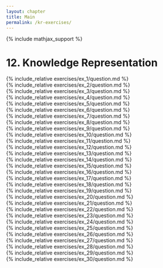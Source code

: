 ```yaml
---
layout: chapter
title: Main
permalink: /kr-exercises/
---
```


{% include mathjax_support %}

# 12. Knowledge Representation

<div><i class="arrow-up loader" data-chapter="kr-exercises" data-exercise="ex_1" data-rating="0"></i></div>
{% include_relative exercises/ex_1/question.md %}

<div><i class="arrow-up loader" data-chapter="kr-exercises" data-exercise="ex_2" data-rating="0"></i></div>
{% include_relative exercises/ex_2/question.md %}

<div><i class="arrow-up loader" data-chapter="kr-exercises" data-exercise="ex_3" data-rating="0"></i></div>
{% include_relative exercises/ex_3/question.md %}

<div><i class="arrow-up loader" data-chapter="kr-exercises" data-exercise="ex_4" data-rating="0"></i></div>
{% include_relative exercises/ex_4/question.md %}

<div><i class="arrow-up loader" data-chapter="kr-exercises" data-exercise="ex_5" data-rating="0"></i></div>
{% include_relative exercises/ex_5/question.md %}

<div><i class="arrow-up loader" data-chapter="kr-exercises" data-exercise="ex_6" data-rating="0"></i></div>
{% include_relative exercises/ex_6/question.md %}

<div><i class="arrow-up loader" data-chapter="kr-exercises" data-exercise="ex_7" data-rating="0"></i></div>
{% include_relative exercises/ex_7/question.md %}

<div><i class="arrow-up loader" data-chapter="kr-exercises" data-exercise="ex_8" data-rating="0"></i></div>
{% include_relative exercises/ex_8/question.md %}

<div><i class="arrow-up loader" data-chapter="kr-exercises" data-exercise="ex_9" data-rating="0"></i></div>
{% include_relative exercises/ex_9/question.md %}

<div><i class="arrow-up loader" data-chapter="kr-exercises" data-exercise="ex_10" data-rating="0"></i></div>
{% include_relative exercises/ex_10/question.md %}

<div><i class="arrow-up loader" data-chapter="kr-exercises" data-exercise="ex_11" data-rating="0"></i></div>
{% include_relative exercises/ex_11/question.md %}

<div><i class="arrow-up loader" data-chapter="kr-exercises" data-exercise="ex_12" data-rating="0"></i></div>
{% include_relative exercises/ex_12/question.md %}

<div><i class="arrow-up loader" data-chapter="kr-exercises" data-exercise="ex_13" data-rating="0"></i></div>
{% include_relative exercises/ex_13/question.md %}

<div><i class="arrow-up loader" data-chapter="kr-exercises" data-exercise="ex_14" data-rating="0"></i></div>
{% include_relative exercises/ex_14/question.md %}

<div><i class="arrow-up loader" data-chapter="kr-exercises" data-exercise="ex_15" data-rating="0"></i></div>
{% include_relative exercises/ex_15/question.md %}

<div><i class="arrow-up loader" data-chapter="kr-exercises" data-exercise="ex_16" data-rating="0"></i></div>
{% include_relative exercises/ex_16/question.md %}

<div><i class="arrow-up loader" data-chapter="kr-exercises" data-exercise="ex_17" data-rating="0"></i></div>
{% include_relative exercises/ex_17/question.md %}

<div><i class="arrow-up loader" data-chapter="kr-exercises" data-exercise="ex_18" data-rating="0"></i></div>
{% include_relative exercises/ex_18/question.md %}

<div><i class="arrow-up loader" data-chapter="kr-exercises" data-exercise="ex_19" data-rating="0"></i></div>
{% include_relative exercises/ex_19/question.md %}

<div><i class="arrow-up loader" data-chapter="kr-exercises" data-exercise="ex_20" data-rating="0"></i></div>
{% include_relative exercises/ex_20/question.md %}

<div><i class="arrow-up loader" data-chapter="kr-exercises" data-exercise="ex_21" data-rating="0"></i></div>
{% include_relative exercises/ex_21/question.md %}

<div><i class="arrow-up loader" data-chapter="kr-exercises" data-exercise="ex_22" data-rating="0"></i></div>
{% include_relative exercises/ex_22/question.md %}

<div><i class="arrow-up loader" data-chapter="kr-exercises" data-exercise="ex_23" data-rating="0"></i></div>
{% include_relative exercises/ex_23/question.md %}

<div><i class="arrow-up loader" data-chapter="kr-exercises" data-exercise="ex_24" data-rating="0"></i></div>
{% include_relative exercises/ex_24/question.md %}

<div><i class="arrow-up loader" data-chapter="kr-exercises" data-exercise="ex_25" data-rating="0"></i></div>
{% include_relative exercises/ex_25/question.md %}

<div><i class="arrow-up loader" data-chapter="kr-exercises" data-exercise="ex_26" data-rating="0"></i></div>
{% include_relative exercises/ex_26/question.md %}

<div><i class="arrow-up loader" data-chapter="kr-exercises" data-exercise="ex_27" data-rating="0"></i></div>
{% include_relative exercises/ex_27/question.md %}

<div><i class="arrow-up loader" data-chapter="kr-exercises" data-exercise="ex_28" data-rating="0"></i></div>
{% include_relative exercises/ex_28/question.md %}

<div><i class="arrow-up loader" data-chapter="kr-exercises" data-exercise="ex_29" data-rating="0"></i></div>
{% include_relative exercises/ex_29/question.md %}

<div><i class="arrow-up loader" data-chapter="kr-exercises" data-exercise="ex_30" data-rating="0"></i></div>
{% include_relative exercises/ex_30/question.md %}
